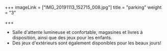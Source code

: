+++
imageLink = ["IMG_20191113_152715_008.jpg"]
title = "parking"
weight = "3"

+++
* Salle d'attente lumineuse et confortable, magasines et livres à disposition, ainsi que des jeux pour les enfants.
* Des jeux d'extérieurs sont également disponibles pour les beaux jours!